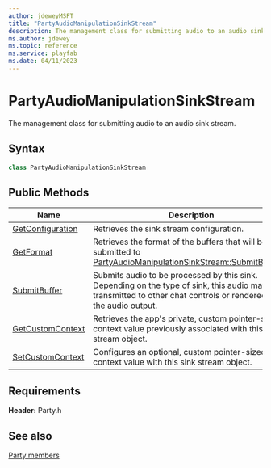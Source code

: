 ```yaml
---
author: jdeweyMSFT
title: "PartyAudioManipulationSinkStream"
description: The management class for submitting audio to an audio sink stream.
ms.author: jdewey
ms.topic: reference
ms.service: playfab
ms.date: 04/11/2023
---
```


# PartyAudioManipulationSinkStream  

The management class for submitting audio to an audio sink stream.  

## Syntax  
  
```cpp  
class PartyAudioManipulationSinkStream  
```  
  
## Public Methods  
  
| Name | Description |  
| --- | --- |  
| [GetConfiguration](methods/partyaudiomanipulationsinkstream_getconfiguration.md) | Retrieves the sink stream configuration. |  
| [GetFormat](methods/partyaudiomanipulationsinkstream_getformat.md) | Retrieves the format of the buffers that will be submitted to [PartyAudioManipulationSinkStream::SubmitBuffer()](methods/partyaudiomanipulationsinkstream_submitbuffer.md). |  
| [SubmitBuffer](methods/partyaudiomanipulationsinkstream_submitbuffer.md) | Submits audio to be processed by this sink. Depending on the type of sink, this audio may be transmitted to other chat controls or rendered to the audio output. |  
| [GetCustomContext](methods/partyaudiomanipulationsinkstream_getcustomcontext.md) | Retrieves the app's private, custom pointer-sized context value previously associated with this sink stream object. |  
| [SetCustomContext](methods/partyaudiomanipulationsinkstream_setcustomcontext.md) | Configures an optional, custom pointer-sized context value with this sink stream object. |  

  
  
## Requirements  
  
**Header:** Party.h
  
## See also  
[Party members](../../party_members.md)  

  
  
  
